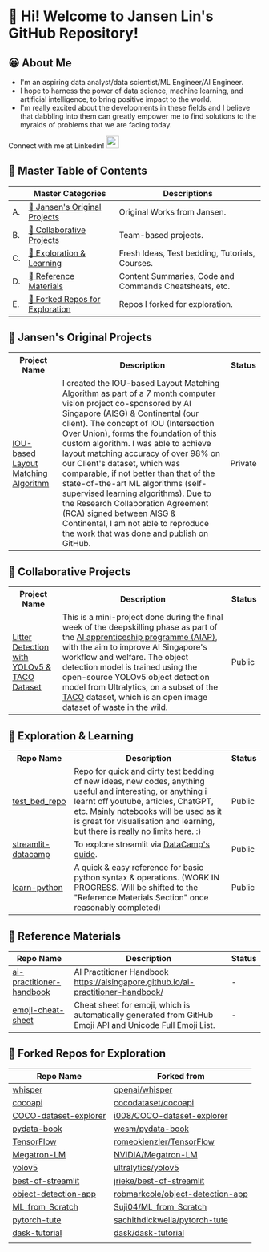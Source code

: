 # 👋 __Hi! Welcome to Jansen Lin's GitHub Repository!__

## 😀 About Me

- I'm an aspiring data analyst/data scientist/ML Engineer/AI Engineer.
- I hope to harness the power of data science, machine learning, and artificial intelligence, to bring positive impact to the world.
- I'm really excited about the developments in these fields and I believe that dabbling into them can greatly empower me to find solutions to the myraids of problems that we are facing today.

Connect with me at Linkedin!
</a>
<a href="https://www.linkedin.com/in/jansen-lin-jx/">
<img height="25" src="https://user-images.githubusercontent.com/46517096/166973395-19676cd8-f8ec-4abf-83ff-da8243505b82.png"/>
</a>

<!-- Follow me at Medium! 
<a href="https://medium.com/@linjansen91">
<img height="25" src="https://user-images.githubusercontent.com/46517096/166973962-d05d145a-b6a0-4643-bd3d-5ac845679367.png"/>
</a> -->


## 📔 Master Table of Contents

|<!-- --> |Master Categories | Descriptions | 
|-|-|-|
|A.|[🧠 Jansen's Original Projects](#🧠-jansens-original-projects)| Original Works from Jansen. |
|B.|[🤝 Collaborative Projects](#🤝-collaborative-projects)| Team-based projects. |
|C.|[🔎 Exploration & Learning](#🔎-exploration--learning)| Fresh Ideas, Test bedding, Tutorials, Courses. |
|D.|[📑 Reference Materials](#📑-reference-materials)| Content Summaries, Code and Commands Cheatsheats, etc. |
|E.|[🧭 Forked Repos for Exploration](#🧭-forked-repos-for-exploration)| Repos I forked for exploration. |


## 🧠 Jansen's Original Projects

<table>
  <tr>
    <th style="width: 20%">Project Name</th>
    <th style="width: 70%">Description</th>
    <th style="width: 10%">Status</th>
  </tr>
    <tr>
      <td><a href="https://github.com/Jansen-Lin/layout-matching-algo">IOU-based Layout Matching Algorithm</a></td>
      <td>I created the IOU-based Layout Matching Algorithm as part of a 7 month computer vision project co-sponsored by AI Singapore (AISG) &amp; Continental (our client). The concept of IOU (Intersection Over Union), forms the foundation of this custom algorithm. I was able to achieve layout matching accuracy of over 98% on our Client's dataset, which was comparable, if not better than that of the state-of-the-art ML algorithms (self-supervised learning algorithms). Due to the Research Collaboration Agreement (RCA) signed between AISG &amp; Continental, I am not able to reproduce the work that was done and publish on GitHub.</td>
      <td>Private</td>
    </tr>
</table>

<!-- |Project Name|Description|Status|
|---------|----------|------|
|[IOU-based Layout Matching Algorithm](https://github.com/Jansen-Lin/layout-matching-algo)| I created the IOU-based Layout Matching Algorithm as part of a 7 month computer vision project co-sponsored by AI Singapore (AISG) & Continental (our client). The concept of IOU (Intersection Over Union), forms the foundation of this custom algorithm. I was able to achieve layout matching accuracy of over 98% on our Client's dataset, which was comparable, if not better than that of the state-of-the-art ML algorithms (self-supervised learning algorithms). Due to the Research Collaboration Agreement (RCA) signed between AISG & Continental, I am not able to reproduce the work that was done and publish on GitHub.| Private | -->

## 🤝 Collaborative Projects

<table>
  <tr>
    <th style="width: 20%">Project Name</th>
    <th style="width: 70%">Description</th>
    <th style="width: 10%">Status</th>
  </tr>
  <tr>
    <td><a href="https://github.com/Jansen-Lin/aiap-team1-litter-detection">Litter Detection with YOLOv5 & TACO Dataset</a></td>
    <td>This is a mini-project done during the final week of the deepskilling phase as part of the <a href="https://aisingapore.org/innovation/aiap/">AI apprenticeship programme (AIAP)</a>, with the aim to improve AI Singapore's workflow and welfare. The object detection model is trained using the open-source YOLOv5 object detection model from Ultralytics, on a subset of the <a href="http://tacodataset.org/">TACO</a> dataset, which is an open image dataset of waste in the wild.</td>
    <td>Public</td>
  </tr>
</table>


<!-- |Project Name|Description|Status|
|---------|----------|------|
|[Litter Dectection with YOLOv5 & TACO Dataset](https://github.com/Jansen-Lin/aiap-team1-litter-detection)| This is a mini-project done during the final week of the deepskilling phase as part of the [AI apprenticeship programme (AIAP)](https://aisingapore.org/innovation/aiap/), with the aim to improve AI Singapore's workflow and welfare. The object detection model is trained using the open-source YOLOv5 object detection model from Ultralytics, on a subset of the [TACO](http://tacodataset.org/) dataset, which is an open image dataset of waste in the wild. | Public | -->


## 🔎 Exploration & Learning

<table>
  <tr>
    <th style="width: 20%">Repo Name</th>
    <th style="width: 70%">Description</th>
    <th style="width: 10%">Status</th>
  </tr>
  <tr>
    <td><a href="https://github.com/Jansen-Lin/test_bed_repo">test_bed_repo</a></td>
    <td>Repo for quick and dirty test bedding of new ideas, new codes, anything useful and interesting, or anything i learnt off youtube, articles, ChatGPT, etc. Mainly notebooks will be used as it is great for visualisation and learning, but there is really no limits here. :) </td>
    <td>Public</td>
  </tr>
  <tr>
    <td><a href="https://github.com/Jansen-Lin/streamlit-datacamp">streamlit-datacamp</a></td>
    <td>To explore streamlit via <a href="https://www.datacamp.com/tutorial/streamlit">DataCamp's guide</a>.</td>
    <td>Public</td>
  </tr>
  <tr>
    <td><a href="https://github.com/Jansen-Lin/learn-python">learn-python</a></td>
    <td>A quick & easy reference for basic python syntax & operations. (WORK IN PROGRESS. Will be shifted to the "Reference Materials Section" once reasonably completed)</td>
    <td>Public</td>
  </tr>
</table>

<!-- |Repo Name|Description|Status|
|---------|-----------|------|
|[test_bed_repo](https://github.com/Jansen-Lin/test_bed_repo)|Repo for quick and dirty test bedding of new ideas, new codes, anything useful and interesting, or anything i learnt off youtube, articles, ChatGPT, etc. Mainly notebooks will be used as it is great for visualisation and learning, but there is really no limits here. :) | Public |
|[streamlit-datacamp](https://github.com/Jansen-Lin/streamlit-datacamp)|To explore streamlit via [DataCamp's guide](https://www.datacamp.com/tutorial/streamlit). | Public |
|[learn-python](https://github.com/Jansen-Lin/learn-python) | A quick & easy  reference for basic python syntax & operations. (WORK IN PROGRESS. Will be shifted to the "Reference Materials Section" once reasonably completed)| Public | -->

## 📑 Reference Materials

|Repo Name|Description|Status|
|---------|-----------|------|
|[ai-practitioner-handbook](https://github.com/Jansen-Lin/ai-practitioner-handbook/tree/main)|AI Practitioner Handbook <br>https://aisingapore.github.io/ai-practitioner-handbook/|-|
|[emoji-cheat-sheet](https://github.com/ikatyang/emoji-cheat-sheet/blob/master/README.md#face-affection)|Cheat sheet for emoji, which is automatically generated from GitHub Emoji API and Unicode Full Emoji List.|-|

## 🧭 Forked Repos for Exploration

|Repo Name|Forked from|
|---------|-----------|
|[whisper](https://github.com/Jansen-Lin/whisper)|[openai/whisper](https://github.com/openai/whisper)|
|[cocoapi](https://github.com/Jansen-Lin/cocoapi)|[cocodataset/cocoapi](https://github.com/cocodataset/cocoapi)|
|[COCO-dataset-explorer](https://github.com/Jansen-Lin/COCO-dataset-explorer)|[i008/COCO-dataset-explorer](https://github.com/i008/COCO-dataset-explorer)|
|[pydata-book](https://github.com/Jansen-Lin/pydata-book)|[wesm/pydata-book](https://github.com/wesm/pydata-book)|
|[TensorFlow](https://github.com/Jansen-Lin/TensorFlow)|[romeokienzler/TensorFlow](https://github.com/romeokienzler/TensorFlow)|
|[Megatron-LM](https://github.com/Jansen-Lin/Megatron-LM)|[NVIDIA/Megatron-LM](https://github.com/NVIDIA/Megatron-LM)|
|[yolov5](https://github.com/Jansen-Lin/yolov5)|[ultralytics/yolov5](https://github.com/ultralytics/yolov5)|
|[best-of-streamlit](https://github.com/Jansen-Lin/best-of-streamlit)|[jrieke/best-of-streamlit](https://github.com/jrieke/best-of-streamlit)|
|[object-detection-app](https://github.com/Jansen-Lin/object-detection-app)|[robmarkcole/object-detection-app](https://github.com/robmarkcole/object-detection-app)|
|[ML_from_Scratch](https://github.com/Jansen-Lin/ML_from_Scratch)|[Suji04/ML_from_Scratch](https://github.com/Suji04/ML_from_Scratch)|
|[pytorch-tute](https://github.com/Jansen-Lin/pytorch-tute)|[sachithdickwella/pytorch-tute](https://github.com/sachithdickwella/pytorch-tute)|
|[dask-tutorial](https://github.com/Jansen-Lin/dask-tutorial)|[dask/dask-tutorial](https://github.com/dask/dask-tutorial)|
|[]()|[]()|


<!-- ## Data Analytics / Data Science / Machine Learning / Artificial Intelligence


## Environmental


## Finance -->



